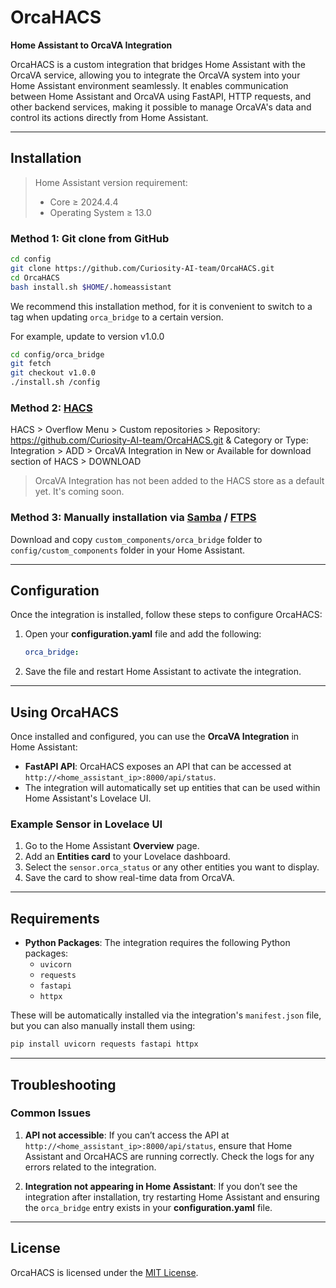 # OrcaHACS

**Home Assistant to OrcaVA Integration**

OrcaHACS is a custom integration that bridges Home Assistant with the OrcaVA service, allowing you to integrate the OrcaVA system into your Home Assistant environment seamlessly. It enables communication between Home Assistant and OrcaVA using FastAPI, HTTP requests, and other backend services, making it possible to manage OrcaVA's data and control its actions directly from Home Assistant.

---

## Installation

> Home Assistant version requirement:
>
> - Core $\geq$ 2024.4.4
> - Operating System $\geq$ 13.0

### Method 1: Git clone from GitHub

```bash
cd config
git clone https://github.com/Curiosity-AI-team/OrcaHACS.git
cd OrcaHACS
bash install.sh $HOME/.homeassistant
```

We recommend this installation method, for it is convenient to switch to a tag when updating `orca_bridge` to a certain version.

For example, update to version v1.0.0

```bash
cd config/orca_bridge
git fetch
git checkout v1.0.0
./install.sh /config
```

### Method 2: [HACS](https://hacs.xyz/)

HACS > Overflow Menu > Custom repositories > Repository: https://github.com/Curiosity-AI-team/OrcaHACS.git & Category or Type: Integration > ADD > OrcaVA Integration in New or Available for download section of HACS > DOWNLOAD

> OrcaVA Integration has not been added to the HACS store as a default yet. It's coming soon.

### Method 3: Manually installation via [Samba](https://github.com/home-assistant/addons/tree/master/samba) / [FTPS](https://github.com/hassio-addons/addon-ftp)

Download and copy `custom_components/orca_bridge` folder to `config/custom_components` folder in your Home Assistant.

---

## Configuration

Once the integration is installed, follow these steps to configure OrcaHACS:

1. Open your **configuration.yaml** file and add the following:

   ```yaml
   orca_bridge:
   ```

2. Save the file and restart Home Assistant to activate the integration.

---

## Using OrcaHACS

Once installed and configured, you can use the **OrcaVA Integration** in Home Assistant:

- **FastAPI API**: OrcaHACS exposes an API that can be accessed at `http://<home_assistant_ip>:8000/api/status`.
- The integration will automatically set up entities that can be used within Home Assistant's Lovelace UI.

### Example Sensor in Lovelace UI

1. Go to the Home Assistant **Overview** page.
2. Add an **Entities card** to your Lovelace dashboard.
3. Select the `sensor.orca_status` or any other entities you want to display.
4. Save the card to show real-time data from OrcaVA.

---

## Requirements

- **Python Packages**: The integration requires the following Python packages:
  - `uvicorn`
  - `requests`
  - `fastapi`
  - `httpx`

These will be automatically installed via the integration's `manifest.json` file, but you can also manually install them using:

```bash
pip install uvicorn requests fastapi httpx
```

---

## Troubleshooting

### Common Issues

1. **API not accessible**: If you can’t access the API at `http://<home_assistant_ip>:8000/api/status`, ensure that Home Assistant and OrcaHACS are running correctly. Check the logs for any errors related to the integration.

2. **Integration not appearing in Home Assistant**: If you don’t see the integration after installation, try restarting Home Assistant and ensuring the `orca_bridge` entry exists in your **configuration.yaml** file.

---


## License

OrcaHACS is licensed under the [MIT License](https://opensource.org/licenses/MIT).
